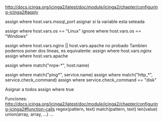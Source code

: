 http://docs.icinga.org/icinga2/latest/doc/module/icinga2/chapter/configuring-icinga2#apply

assign where host.vars.mssql_port
  asignar si la variable esta seteada

assign where host.vars.os == "Linux"
ignore where host.vars.os == "Windows"

assign where host.vars.nginx || host.vars.apache
  no probado
Tambien podemos poner dos lineas, es equivalente:
  assign where host.vars.nginx
  assign where host.vars.apache

assign where match("nrpe-*", host.name)

assign where match("ping*", service.name)
assign where match("http_*", service.check_command)
assign where service.check_command == "disk"

Asignar a todos
assign where true


Funciones:
http://docs.icinga.org/icinga2/latest/doc/module/icinga2/chapter/configuring-icinga2#function-calls
regex(pattern, text)
match(pattern, text)
len(value)
union(array, array, ...)
...
